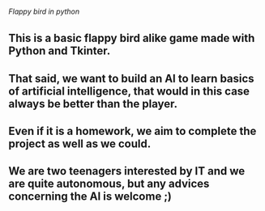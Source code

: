 ###### Flappy bird in python

## This is a basic flappy bird alike game made with Python and Tkinter.
## That said, we want to build an AI to learn basics of artificial intelligence, that would in this case always be better than the player.

## Even if it is a homework, we aim to complete the project as well as we could.
## We are two teenagers interested by IT and we are quite autonomous, but any advices concerning the AI is welcome ;)

